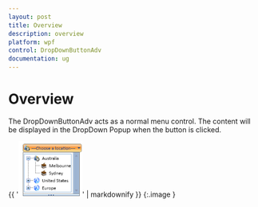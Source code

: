 ```yaml
---
layout: post
title: Overview
description: overview
platform: wpf
control: DropDownButtonAdv
documentation: ug
---
```


# Overview

The DropDownButtonAdv acts as a normal menu control. The content will be displayed in the DropDown Popup when the button is clicked.

{{ '![](Overview_images/Overview_img1.png)' | markdownify }}
{:.image }


